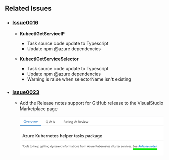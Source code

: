 ## Related Issues

- ### [Issue0016](https://github.com/expertasolutions/AKSToolsSet/issues/16)

  - **KubectlGetServiceIP**
    - Task source code update to Typescript
    - Update npm @azure dependencies

  - **KubectlGetServiceSelector**
    - Task source code update to Typescript
    - Update npm @azure dependencies
    - Warning is raise when selectorName isn't existing

- ### [Issue0023](https://github.com/expertasolutions/AKSToolsSet/issues/23)

  - Add the Release notes support for GitHub release to the VisualStudio Marketplace page

    ![Issue0023](_ReleaseNotes/Issue0023/Issue0023-01.png)